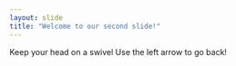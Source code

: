 ```yaml
---
layout: slide
title: "Welcome to our second slide!"
---
```

Keep your head on a swivel
Use the left arrow to go back!
